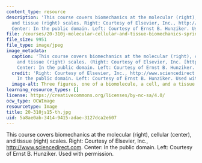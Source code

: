 ```yaml
---
content_type: resource
description: 'This course covers biomechanics at the molecular (right), cellular (center),
  and tissue (right) scales. Right: Courtesy of Elsevier, Inc., http://www.sciencedirect.com.
  Center: In the public domain. Left: Courtesy of Ernst B. Hunziker. Used with permission.'
file: /courses/20-310j-molecular-cellular-and-tissue-biomechanics-spring-2015/5a8ae0ab34149415adae3127dca2e607_20-310js15-th.jpg
file_size: 9951
file_type: image/jpeg
image_metadata:
  caption: 'This course covers biomechanics at the molecular (right), cellular (center),
    and tissue (right) scales. (Right: Courtesy of Elsevier, Inc. [http://www.sciencedirect.com](http://www.sciencedirect.com).
    Center: In the public domain. Left: Courtesy of Ernst B. Hunziker. Used with permission.)'
  credit: 'Right: Courtesy of Elsevier, Inc., http://www.sciencedirect.com. Center:
    In the public domain. Left: Courtesy of Ernst B. Hunziker. Used with permission.'
  image-alt: Three figures, one of a biomolecule, a cell, and a tissue.
learning_resource_types: []
license: https://creativecommons.org/licenses/by-nc-sa/4.0/
ocw_type: OCWImage
resourcetype: Image
title: 20-310js15-th.jpg
uid: 5a8ae0ab-3414-9415-adae-3127dca2e607
---
```

This course covers biomechanics at the molecular (right), cellular (center), and tissue (right) scales. Right: Courtesy of Elsevier, Inc., http://www.sciencedirect.com. Center: In the public domain. Left: Courtesy of Ernst B. Hunziker. Used with permission.
